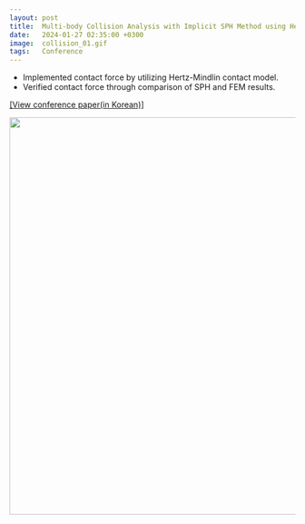 ```yaml
---
layout: post
title:  Multi-body Collision Analysis with Implicit SPH Method using Hertz-Mindlin Contact Model
date:   2024-01-27 02:35:00 +0300
image:  collision_01.gif
tags:   Conference
---
```

* Implemented contact force by utilizing Hertz-Mindlin contact model.
* Verified contact force through comparison of SPH and FEM results.

[[View conference paper(in Korean)]][paper]

<img src="/wanki/images/collision_02.jpg" alt="" data-action="zoom" style="display: block; margin: 0 auto; width: 700px;;" class="">

[paper]: https://drive.google.com/file/d/1wDJSFK1OrXzh0bFprfGUjf8UQzgYtnH7/view?usp=sharing